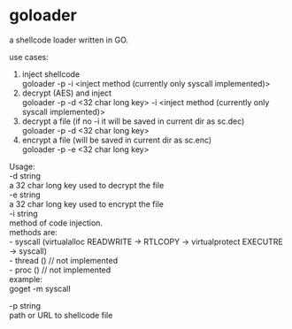 # goloader
a shellcode loader written in GO.

use cases:  
1. inject shellcode  
    goloader -p <file path or URL> -i <inject method (currently only syscall implemented)>  
2. decrypt (AES) and inject  
    goloader -p <file path or URL> -d <32 char long key> -i <inject method (currently only syscall implemented)>  
3. decrypt a file (if no -i it will be saved in current dir as sc.dec)  
    goloader -p <file path or URL> -d <32 char long key>  
4. encrypt a file (will be saved in current dir as sc.enc)  
    goloader -p <file path or URL> -e <32 char long key>  

Usage:  
  -d string  
        a 32 char long key used to decrypt the file  
  -e string  
        a 32 char long key used to encrypt the file  
  -i string  
        method of code injection.  
                methods are:  
                - syscall (virtualalloc READWRITE -> RTLCOPY -> virtualprotect EXECUTRE -> syscall)  
                - thread () // not implemented  
                - proc () // not implemented  
                example:  
                goget -m syscall  

  -p string  
        path or URL to shellcode file  

